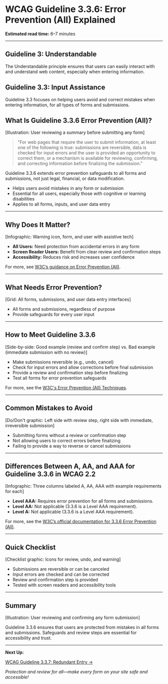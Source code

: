 <!--
title: WCAG Guideline 3.3.6: Error Prevention (All) Explained
series: Making the Web Accessible for All
description: A practical guide to WCAG Guideline 3.3.6 (Error Prevention: All)—what it means, why it matters, and how to help users avoid mistakes in all types of forms and submissions.
keywords: wcag 3.3.6, error prevention, accessibility, web standards, user experience, form validation
image: wcag-3-3-6-error-prevention-all.png
imageAlt: Illustration of a user reviewing a summary before submitting any form
status: draft
-->

# **WCAG Guideline 3.3.6: Error Prevention (All) Explained**

**Estimated read time:** 6–7 minutes

---

## **Guideline 3: Understandable**

The Understandable principle ensures that users can easily interact with and understand web content, especially when entering information.

## **Guideline 3.3: Input Assistance**

Guideline 3.3 focuses on helping users avoid and correct mistakes when entering information, for all types of forms and submissions.

## **What Is Guideline 3.3.6 Error Prevention (All)?**

[Illustration: User reviewing a summary before submitting any form]

> "For web pages that require the user to submit information, at least one of the following is true: submissions are reversible, data is checked for input errors and the user is provided an opportunity to correct them, or a mechanism is available for reviewing, confirming, and correcting information before finalizing the submission."

Guideline 3.3.6 extends error prevention safeguards to all forms and submissions, not just legal, financial, or data modification.

- Helps users avoid mistakes in any form or submission
- Essential for all users, especially those with cognitive or learning disabilities
- Applies to all forms, inputs, and user data entry

---

## **Why Does It Matter?**

[Infographic: Warning icon, form, and user with assistive tech]

- **All Users:** Need protection from accidental errors in any form
- **Screen Reader Users:** Benefit from clear review and confirmation steps
- **Accessibility:** Reduces risk and increases user confidence

For more, see [W3C’s guidance on Error Prevention (All)](https://www.w3.org/WAI/WCAG22/Understanding/error-prevention-all.html).

---

## **What Needs Error Prevention?**

[Grid: All forms, submissions, and user data entry interfaces]

- All forms and submissions, regardless of purpose
- Provide safeguards for every user input

---

## **How to Meet Guideline 3.3.6**

[Side-by-side: Good example (review and confirm step) vs. Bad example (immediate submission with no review)]

- Make submissions reversible (e.g., undo, cancel)
- Check for input errors and allow corrections before final submission
- Provide a review and confirmation step before finalizing
- Test all forms for error prevention safeguards

For more, see the [W3C's Error Prevention (All) Techniques](https://www.w3.org/WAI/WCAG22/Techniques/general/G98).

---

## **Common Mistakes to Avoid**

[Do/Don't graphic: Left side with review step, right side with immediate, irreversible submission]

- Submitting forms without a review or confirmation step
- Not allowing users to correct errors before finalizing
- Failing to provide a way to reverse or cancel submissions

---

## **Differences Between A, AA, and AAA for Guideline 3.3.6 in WCAG 2.2**

[Infographic: Three columns labeled A, AA, AAA with example requirements for each]

- **Level AAA:** Requires error prevention for all forms and submissions.
- **Level AA:** Not applicable (3.3.6 is a Level AAA requirement).
- **Level A:** Not applicable (3.3.6 is a Level AAA requirement).

For more, see the [W3C’s official documentation for 3.3.6 Error Prevention (All)](https://www.w3.org/WAI/WCAG22/Understanding/error-prevention-all.html).

---

## **Quick Checklist**

[Checklist graphic: Icons for review, undo, and warning]

- Submissions are reversible or can be canceled
- Input errors are checked and can be corrected
- Review and confirmation step is provided
- Tested with screen readers and accessibility tools

---

## **Summary**

[Illustration: User reviewing and confirming any form submission]

Guideline 3.3.6 ensures that users are protected from mistakes in all forms and submissions. Safeguards and review steps are essential for accessibility and trust.

---

**Next Up:**

[WCAG Guideline 3.3.7: Redundant Entry →](WCAG-Guideline-3-3-7-Redundant-Entry-Explained.md)

*Protection and review for all—make every form on your site safe and accessible!*

